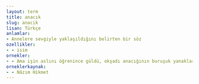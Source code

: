 ```yaml
---
layout: term
title: anacık
slug: anacik
lisan: Türkçe
anlamlar:
- Annelere sevgiyle yaklaşıldığını belirten bir söz
ozellikler:
- - isim
ornekler:
- - Ama işin aslını öğrenince güldü, okşadı anacığının buruşuk yanaklarını.
orneklerkaynak:
- - Nâzım Hikmet
---
```


